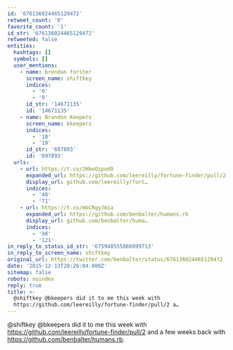```yaml
---
id: '676136024465129472'
retweet_count: '0'
favorite_count: '1'
id_str: '676136024465129472'
retweeted: false
entities:
  hashtags: []
  symbols: []
  user_mentions:
    - name: brendan forster
      screen_name: shiftkey
      indices:
        - '0'
        - '9'
      id_str: '14671135'
      id: '14671135'
    - name: Brandon Keepers
      screen_name: bkeepers
      indices:
        - '10'
        - '19'
      id_str: '697893'
      id: '697893'
  urls:
    - url: https://t.co/JHkeOzpud9
      expanded_url: https://github.com/leereilly/fortune-finder/pull/2
      display_url: github.com/leereilly/fort…
      indices:
        - '48'
        - '71'
    - url: https://t.co/mbCRgyJmia
      expanded_url: https://github.com/benbalter/humans.rb
      display_url: github.com/benbalter/huma…
      indices:
        - '98'
        - '121'
in_reply_to_status_id_str: '675948555866099713'
in_reply_to_screen_name: shiftkey
original_url: https://twitter.com/benbalter/status/676136024465129472
date: '2015-12-13T20:26:04.000Z'
sitemap: false
robots: noindex
reply: true
title: >-
  @shiftkey @bkeepers did it to me this week with
  https://github.com/leereilly/fortune-finder/pull/2 a…
---
```


@shiftkey @bkeepers did it to me this week with https://github.com/leereilly/fortune-finder/pull/2 and a few weeks back with https://github.com/benbalter/humans.rb.